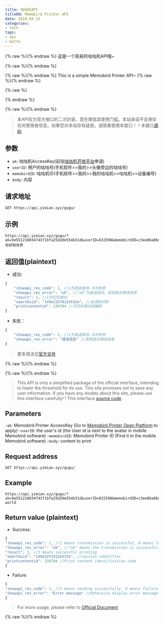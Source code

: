 ```yaml
---
title: 咕咕机API
titleEN: Memobird Printer API
date: 2019-04-23
categories:
- tech
tags:
- api
- motto
---
```



{% raw %}<span class=".zh">{% endraw %}
这是一个简易的咕咕机API哦~

{% raw %}</span>{% endraw %}


{% raw %}<span class=".en">{% endraw %}
This is a simple Memobird Printer API~
{% raw %}</span>{% endraw %}


<!--more-->

{% raw %}
<script>
	session.onload(function(){
		if(page.tran.getLang() == 'en'){
			tips.warning({
				title: 'Caution',
				position: 'topRight',
				message: 'This page was translated by Machine!!',
				buttons: [['<button>Show Original Page</button>', function (instance, toast) {
					page.tran.setLang('zh');
             		instance.hide({ transitionOut: 'fadeOut' }, toast, 'button');
        		}, true]]
			});
		}
	});
</script>
{% endraw %}

{% raw %}<span class=".zh">{% endraw %}

> 本API仅为官方接口的二次封装，意在降低其使用门槛。本站承诺不会保存任何使用者信息。如果您对本站存有疑惑，请慎重使用本接口！！本接口[源码](https://github.yimian.xyz/iotcat/gugu-api)


## 参数 
 - `ak`: 咕咕机AccessKey(前往[咕咕机开放平台](https://open.memobird.cn/)申请)
 - `userID`: 用户的咕咕号(手机软件>>我的>>头像旁边的咕咕号)
 - `memobirdID`: 咕咕机ID(手机软件>>我的>>我的咕咕机>>咕咕机>>设备编号)
 - `body`: 内容

## 请求地址
````
GET https://api.yimian.xyz/gugu/
````

## 示例
````
https://api.yimian.xyz/gugu/?ak=9e55121803474371bfa25d20e554b31d&userID=832598&memobirdID=c3ee06a8bd9b49e1&body=你好呀世界
````

## 返回值(plaintext)

 - 成功: 

```js
{
	"showapi_res_code": 1, //1为发送成功，0为失败
	"showapi_res_error": "ok", //"ok"为发送成功，否则显示错误信息
	"result": 1, //1为打印成功
	"smartGuid": "149e2257412e532e", //会话标识符
	"printcontentid": 234784 //打印内容识别编码
}
```

 - 失败：

```js
{
	"showapi_res_code": 1, //1为发送成功，0为失败
	"showapi_res_error": "错误信息" //否则显示错误信息
}
```

> 更多用法见[官方文件](http://open.memobird.cn/upload/webapi.pdf)

{% raw %}</span>{% endraw %}

{% raw %}<span class=".en">{% endraw %}
> This API is only a simplified package of the official interface, intending to lower the threshold for its use. This site promises not to save any user information. If you have any doubts about this site, please use this interface carefully! ! This interface [source code](https://github.yimian.xyz/iotcat/gugu-api).


## Parameters
 -`ak`: Memobird Printer AccessKey (Go to [Memobird Printer Open Platform](https://open.memobird.cn/) to apply)
 -`userID`: the user's id (the User id is next to the avatar in mobile Memobird software)
 -`memobirdID`: Memobird Printer ID (Find it in the mobile Memobird software)
 -`body`: content to print

## Request address
````
GET https://api.yimian.xyz/gugu/
````

## Example
````
https://api.yimian.xyz/gugu/?ak=9e55121803474371bfa25d20e554b31d&userID=832598&memobirdID=c3ee06a8bd9b49e1&body=Hello world
````

## Return value (plaintext)

 - Success:

```js
{
"showapi_res_code": 1, //1 means transmission is successful, 0 means failure
"showapi_res_error": "ok", //"ok" means the transmission is successful, otherwise an error message will be displayed
"result": 1, //1 means successful printing
"smartGuid": "149e2257412e532e", //session identifier
"printcontentid": 234784 //Print content identification code
}
```

 - Failure:

```js
{
"showapi_res_code": 1, //1 means sending successfully, 0 means failure
"showapi_res_error": "Error message" //Otherwise display error message
}
```

> For more usage, please refer to [Official Document](http://open.memobird.cn/upload/webapi.pdf)

{% raw %}</span>{% endraw %}